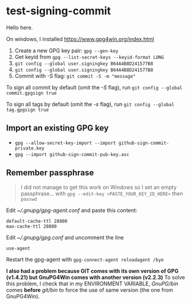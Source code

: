 # test-signing-commit

Hello here.

On windows, I installed https://www.gpg4win.org/index.html

1. Create a new GPG key pair: `gpg --gen-key`
2. Get keyid from `gpg --list-secret-keys --keyid-format LONG`
3. `git config --global user.signingkey B64A4B8D241577B8`
4. `git config --global user.signingkey B64A4B8D241577B8`
5. Commit with *-S* flag: `git commit -S -m "message"`

To sign all commit by default (omit the *-S* flag), run `git config --global commit.gpgsign true`

To sign all tags by default (omit the *-s* flag), run `git config --global tag.gpgsign true`

## Import an existing GPG key
- `gpg --allow-secret-key-import --import github-sign-commit-private.key`
- `gpg --import github-sign-commit-pub-key.asc`

## Remember passphrase

> I did not manage to get this work on Windows so I set an empty passphrase... with `gpg --edit-key <PASTE_YOUR_KEY_ID_HERE>` then `passwd`


Edit *~/.gnupg/gpg-agent.conf* and paste this content:

```
default-cache-ttl 28800
max-cache-ttl 28800
```
Edit *~/.gnupg/gpg.conf* and uncomment the line
```
use-agent
```

Restart the gpg-agent with `gpg-connect-agent reloadagent /bye`

**I also had a problem because GIT comes with its own version of GPG (v1.4.21) but GnuPG4Win comes with another version (v2.2.3)**
To solve this problem, I check that in my ENVIRONMENT VARIABLE, *GnuPG/bin* comes **before** *git/bin* to force the use of same version (the one from GnuPG4Win).
